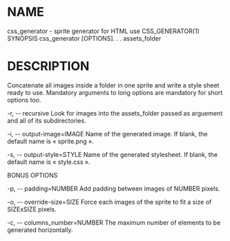 # NAME
  
  css_generator - sprite generator for HTML use CSS_GENERATOR(1)
  SYNOPSIS
  css_generator [OPTIONS]. . . assets_folder
  
# DESCRIPTION

  Concatenate all images inside a folder in one sprite and write a style sheet ready to use.
  Mandatory arguments to long options are mandatory for short options too.

-r, -- recursive 
Look for images into the assets_folder passed as arguement and all of its subdirectories.

-i, -- output-image=IMAGE
Name of the generated image. If blank, the default name is « sprite.png ».

-s, -- output-style=STYLE
Name of the generated stylesheet. If blank, the default name is « style.css ».

BONUS OPTIONS

-p, -- padding=NUMBER
Add padding between images of NUMBER pixels.

-o, -- override-size=SIZE
Force each images of the sprite to fit a size of SIZExSIZE pixels.

-c, -- columns_number=NUMBER
The maximum number of elements to be generated horizontally.
